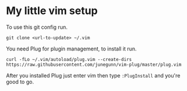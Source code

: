 # My little vim setup

To use this git config run.

`git clone <url-to-update> ~/.vim`

You need Plug for plugin management, to install it run.

`curl -fLo ~/.vim/autoload/plug.vim --create-dirs https://raw.githubusercontent.com/junegunn/vim-plug/master/plug.vim`

After you installed Plug just enter vim then type `:PlugInstall` and you're good to go.
